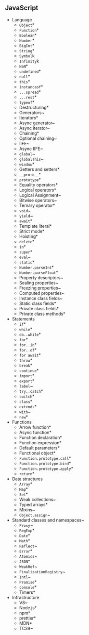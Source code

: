 ## JavaScript

- Language
  - `Object`*
  - `Function`*
  - `Boolean`*
  - `Number`*
  - `BigInt`*
  - `String`*
  - `Symbol`k
  - `Infinity`k
  - `NaN`*
  - `undefined`*
  - `null`*
  - `this`*
  - `instanceof`*
  - `...spread`*
  - `...rest`*
  - `typeof`*
  - Destructuring*
  - Generators~
  - Iterators*
  - Async generator~
  - Async iterator~
  - Chaining*
  - Optional chaining~
  - IIFE~
  - Async IIFE~
  - `global`~
  - `globalThis`~
  - `window`*
  - Getters and setters*
  - `__proto__`*
  - `prototype`*
  - Equality operators*
  - Logical operators*
  - Logical Assignment~
  - Bitwise operators~
  - Ternary operator*
  - `void`~
  - `yield`~
  - `await`*
  - Template literal*
  - Strict mode*
  - Hoisting*
  - `delete`*
  - `in`*
  - `super`*
  - `eval`~
  - `static`*
  - `Number.parseInt`*
  - `Number.parseFloat`*
  - Property descriptors~
  - Sealing properties~
  - Freezing properties~
  - Computed properties~
  - Instance class fields~
  - Static class fields*
  - Private class fields*
  - Private class methods*
- Statements
  - `if`*
  - `while`*
  - `do..while`*
  - `for`*
  - `for..in`*
  - `for..of`*
  - `for await`*
  - `throw`*
  - `break`*
  - `continue`*
  - `import`*
  - `export`*
  - `label`~
  - `try..catch`*
  - `switch`*
  - `class`*
  - `extends`*
  - `with`~
  - `new`*
- Functions
  - Arrow function*
  - Async function*
  - Function declaration*
  - Function expression*
  - Default parameters*
  - Functional object*
  - `Function.prototype.call`*
  - `Function.prototype.bind`*
  - `Function.prototype.apply`*
  - `return`*
- Data structures
  - `Array`*
  - `Map`*
  - `Set`*
  - Weak collections~
  - Typed arrays*
  - Mixins~
  - `Object.assign`~
- Standard classes and namespaces~
  - `Proxy`~
  - `RegExp`*
  - `Date`*
  - `Math`*
  - `Reflect`~
  - `Error`*
  - `Atomics`~
  - `JSON`*
  - `WeakRef`~
  - `FinalizationRegistry`~
  - `Intl`~
  - `Promise`*
  - `console`*
  - Timers*
- Infrastructure
  - V8~
  - Node.js*
  - npm*
  - prettier*
  - MDN*
  - TC39~

